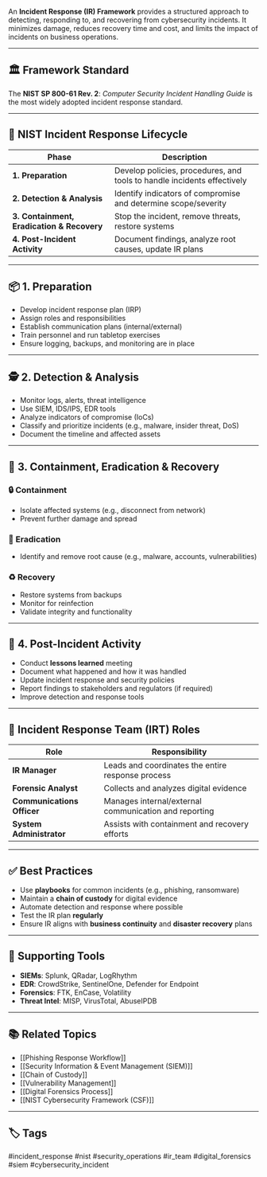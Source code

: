 An **Incident Response (IR) Framework** provides a structured approach to detecting, responding to, and recovering from cybersecurity incidents. It minimizes damage, reduces recovery time and cost, and limits the impact of incidents on business operations.

---

## 🏛 Framework Standard

The **NIST SP 800-61 Rev. 2**: *Computer Security Incident Handling Guide* is the most widely adopted incident response standard.

---

## 🔄 NIST Incident Response Lifecycle

| Phase           | Description                                                                 |
|------------------|-----------------------------------------------------------------------------|
| **1. Preparation**       | Develop policies, procedures, and tools to handle incidents effectively |
| **2. Detection & Analysis** | Identify indicators of compromise and determine scope/severity          |
| **3. Containment, Eradication & Recovery** | Stop the incident, remove threats, restore systems       |
| **4. Post-Incident Activity** | Document findings, analyze root causes, update IR plans             |

---

## 📦 1. Preparation

- Develop incident response plan (IRP)
- Assign roles and responsibilities
- Establish communication plans (internal/external)
- Train personnel and run tabletop exercises
- Ensure logging, backups, and monitoring are in place

---

## 🕵️ 2. Detection & Analysis

- Monitor logs, alerts, threat intelligence
- Use SIEM, IDS/IPS, EDR tools
- Analyze indicators of compromise (IoCs)
- Classify and prioritize incidents (e.g., malware, insider threat, DoS)
- Document the timeline and affected assets

---

## 🔐 3. Containment, Eradication & Recovery

### 🔒 Containment
- Isolate affected systems (e.g., disconnect from network)
- Prevent further damage and spread

### 🧹 Eradication
- Identify and remove root cause (e.g., malware, accounts, vulnerabilities)

### ♻️ Recovery
- Restore systems from backups
- Monitor for reinfection
- Validate integrity and functionality

---

## 🧾 4. Post-Incident Activity

- Conduct **lessons learned** meeting
- Document what happened and how it was handled
- Update incident response and security policies
- Report findings to stakeholders and regulators (if required)
- Improve detection and response tools

---

## 🔧 Incident Response Team (IRT) Roles

| Role              | Responsibility                                           |
|-------------------|----------------------------------------------------------|
| **IR Manager**    | Leads and coordinates the entire response process         |
| **Forensic Analyst** | Collects and analyzes digital evidence                  |
| **Communications Officer** | Manages internal/external communication and reporting |
| **System Administrator** | Assists with containment and recovery efforts       |

---

## ✅ Best Practices

- Use **playbooks** for common incidents (e.g., phishing, ransomware)
- Maintain a **chain of custody** for digital evidence
- Automate detection and response where possible
- Test the IR plan **regularly**
- Ensure IR aligns with **business continuity** and **disaster recovery** plans

---

## 🧰 Supporting Tools

- **SIEMs**: Splunk, QRadar, LogRhythm
- **EDR**: CrowdStrike, SentinelOne, Defender for Endpoint
- **Forensics**: FTK, EnCase, Volatility
- **Threat Intel**: MISP, VirusTotal, AbuseIPDB

---

## 📚 Related Topics

- [[Phishing Response Workflow]]
- [[Security Information & Event Management (SIEM)]]
- [[Chain of Custody]]
- [[Vulnerability Management]]
- [[Digital Forensics Process]]
- [[NIST Cybersecurity Framework (CSF)]]

---

## 🏷 Tags

#incident_response #nist #security_operations #ir_team #digital_forensics #siem #cybersecurity_incident
